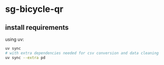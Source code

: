 # sg-bicycle-qr

## install requirements

using uv:

```bash
uv sync
# with extra dependencies needed for csv conversion and data cleaning
uv sync --extra pd
```
